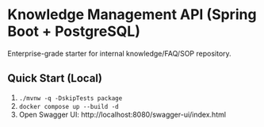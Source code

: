 # Knowledge Management API (Spring Boot + PostgreSQL)
Enterprise-grade starter for internal knowledge/FAQ/SOP repository.

## Quick Start (Local)
1) `./mvnw -q -DskipTests package`
2) `docker compose up --build -d`
3) Open Swagger UI: http://localhost:8080/swagger-ui/index.html
